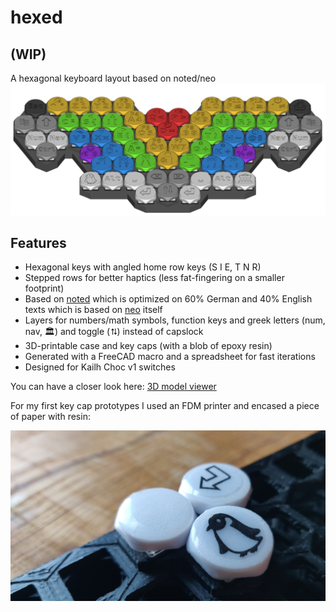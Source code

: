 # hexed
## (WIP)
A hexagonal keyboard layout based on noted/neo
![hexed layout overview](hexed2.png?raw=true)
## Features
- Hexagonal keys with angled home row keys (S I E, T N R)
- Stepped rows for better haptics (less fat-fingering on a smaller footprint)
- Based on [noted](https://dariogoetz.github.io/noted-layout/) which is optimized on 60% German and 40% English texts which is based on [neo](https://www.neo-layout.org/) itself
- Layers for numbers/math symbols, function keys and greek letters (num, nav, 🏛️) and toggle (⮁) instead of capslock
- 3D-printable case and key caps (with a blob of epoxy resin)
- Generated with a FreeCAD macro and a spreadsheet for fast iterations
- Designed for Kailh Choc v1 switches


You can have a closer look here: [3D model viewer](hexed.html)

For my first key cap prototypes I used an FDM printer and encased a piece of paper with resin:

![hexed layout overview](hexed3.jpg?raw=true)

